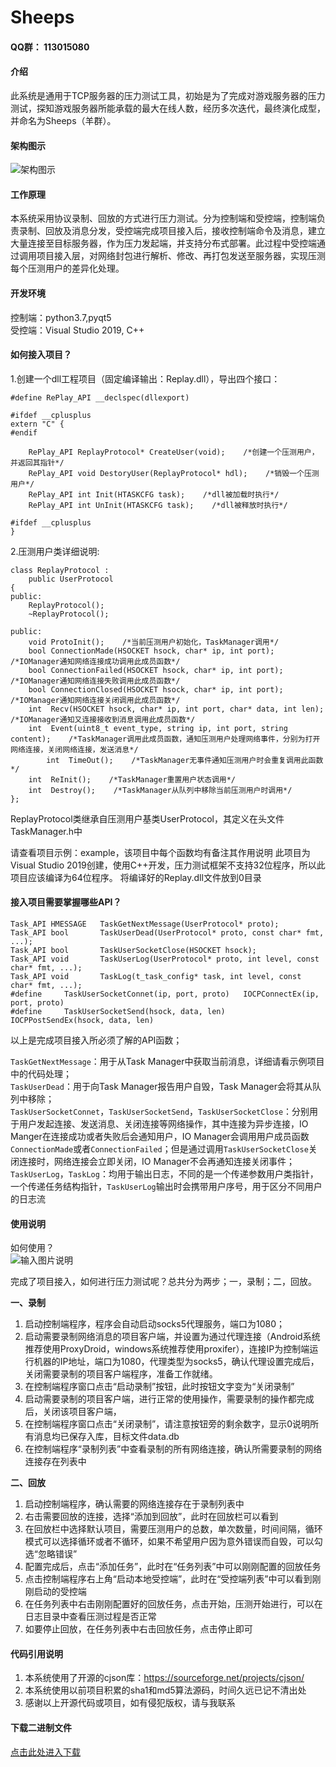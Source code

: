 # Sheeps

#### __QQ群：__ 113015080

#### 介绍

此系统是通用于TCP服务器的压力测试工具，初始是为了完成对游戏服务器的压力测试，探知游戏服务器所能承载的最大在线人数，经历多次迭代，最终演化成型，并命名为Sheeps（羊群）。


#### 架构图示

![架构图示](https://images.gitee.com/uploads/images/2020/0319/210948_ce304e88_1564139.png "framework.png")


#### 工作原理

本系统采用协议录制、回放的方式进行压力测试。分为控制端和受控端，控制端负责录制、回放及消息分发，受控端完成项目接入后，接收控制端命令及消息，建立大量连接至目标服务器，作为压力发起端，并支持分布式部署。此过程中受控端通过调用项目接入层，对网络封包进行解析、修改、再打包发送至服务器，实现压测每个压测用户的差异化处理。


#### 开发环境

控制端：python3.7,pyqt5  
受控端：Visual Studio 2019, C++


#### 如何接入项目？
1.创建一个dll工程项目（固定编译输出：Replay.dll），导出四个接口：

```
#define RePlay_API __declspec(dllexport)

#ifdef __cplusplus
extern "C" {
#endif

	RePlay_API ReplayProtocol* CreateUser(void);    /*创建一个压测用户，并返回其指针*/
	RePlay_API void DestoryUser(ReplayProtocol* hdl);    /*销毁一个压测用户*/
	RePlay_API int Init(HTASKCFG task);    /*dll被加载时执行*/
	RePlay_API int UnInit(HTASKCFG task);    /*dll被释放时执行*/

#ifdef __cplusplus
}
```
2.压测用户类详细说明:

```
class ReplayProtocol :
	public UserProtocol
{
public:
	ReplayProtocol();
	~ReplayProtocol();

public:
	void ProtoInit();    /*当前压测用户初始化，TaskManager调用*/
	bool ConnectionMade(HSOCKET hsock, char* ip, int port);    /*IOManager通知网络连接成功调用此成员函数*/
	bool ConnectionFailed(HSOCKET hsock, char* ip, int port);    /*IOManager通知网络连接失败调用此成员函数*/
	bool ConnectionClosed(HSOCKET hsock, char* ip, int port);    /*IOManager通知网络连接关闭调用此成员函数*/
	int  Recv(HSOCKET hsock, char* ip, int port, char* data, int len);    /*IOManager通知又连接接收到消息调用此成员函数*/
	int  Event(uint8_t event_type, string ip, int port, string content);    /*TaskManager调用此成员函数，通知压测用户处理网络事件，分别为打开网络连接，关闭网络连接，发送消息*/
        int  TimeOut();    /*TaskManager无事件通知压测用户时会重复调用此函数*/
	int  ReInit();    /*TaskManager重置用户状态调用*/
	int  Destroy();    /*TaskManager从队列中移除当前压测用户时调用*/
};
```
ReplayProtocol类继承自压测用户基类UserProtocol，其定义在头文件TaskManager.h中

请查看项目示例：example，该项目中每个函数均有备注其作用说明
此项目为Visual Studio 2019创建，使用C++开发，压力测试框架不支持32位程序，所以此项目应该编译为64位程序。
将编译好的Replay.dll文件放到0目录


#### 接入项目需要掌握哪些API？


```
Task_API HMESSAGE	TaskGetNextMessage(UserProtocol* proto);  
Task_API bool		TaskUserDead(UserProtocol* proto, const char* fmt, ...);  
Task_API bool		TaskUserSocketClose(HSOCKET hsock);  
Task_API void		TaskUserLog(UserProtocol* proto, int level, const char* fmt, ...);  
Task_API void		TaskLog(t_task_config* task, int level, const char* fmt, ...);  
#define		TaskUserSocketConnet(ip, port, proto)	IOCPConnectEx(ip, port, proto)  
#define		TaskUserSocketSend(hsock, data, len)	IOCPPostSendEx(hsock, data, len)  
```


以上是完成项目接入所必须了解的API函数；

`TaskGetNextMessage`：用于从Task Manager中获取当前消息，详细请看示例项目中的代码处理；  
`TaskUserDead`：用于向Task Manager报告用户自毁，Task Manager会将其从队列中移除；  
`TaskUserSocketConnet`，`TaskUserSocketSend`，`TaskUserSocketClose`：分别用于用户发起连接、发送消息、关闭连接等网络操作，其中连接为异步连接，IO Manger在连接成功或者失败后会通知用户，IO Manager会调用用户成员函数`ConnectionMade`或者`ConnectionFailed`；但是通过调用`TaskUserSocketClose`关闭连接时，网络连接会立即关闭，IO Manager不会再通知连接关闭事件；  
`TaskUserLog`，`TaskLog`：均用于输出日志，不同的是一个传递参数用户类指针，一个传递任务结构指针，`TaskUserLog`输出时会携带用户序号，用于区分不同用户的日志流



#### 使用说明

如何使用？  
 ![输入图片说明](https://images.gitee.com/uploads/images/2020/0319/212425_4f13ccde_1564139.png "界面.png")

完成了项目接入，如何进行压力测试呢？总共分为两步；一，录制；二，回放。

__一、录制__
1.	启动控制端程序，程序会自动启动socks5代理服务，端口为1080；
2.	启动需要录制网络消息的项目客户端，并设置为通过代理连接（Android系统推荐使用ProxyDroid，windows系统推荐使用proxifer），连接IP为控制端运行机器的IP地址，端口为1080，代理类型为socks5，确认代理设置完成后，关闭需要录制的项目客户端程序，准备工作就绪。
3.	在控制端程序窗口点击“启动录制”按钮，此时按钮文字变为“关闭录制”
4.	启动需要录制的项目客户端，进行正常的使用操作，需要录制的操作都完成后，关闭该项目客户端，
5.	在控制端程序窗口点击“关闭录制”，请注意按钮旁的剩余数字，显示0说明所有消息均已保存入库，目标文件data.db
6.	在控制端程序“录制列表”中查看录制的所有网络连接，确认所需要录制的网络连接存在列表中

__二、回放__
1.	启动控制端程序，确认需要的网络连接存在于录制列表中
2.	右击需要回放的连接，选择“添加到回放”，此时在回放栏可以看到
3.	在回放栏中选择默认项目，需要压测用户的总数，单次数量，时间间隔，循环模式可以选择循环或者不循环，如果不希望用户因为意外错误而自毁，可以勾选“忽略错误”
4.	配置完成后，点击“添加任务”，此时在“任务列表”中可以刚刚配置的回放任务
5.	点击控制端程序右上角“启动本地受控端”，此时在“受控端列表”中可以看到刚刚启动的受控端
6.	在任务列表中右击刚刚配置好的回放任务，点击开始，压测开始进行，可以在日志目录中查看压测过程是否正常
7.	如要停止回放，在任务列表中右击回放任务，点击停止即可


#### 代码引用说明

1. 本系统使用了开源的cjson库：https://sourceforge.net/projects/cjson/
2. 本系统使用以前项目积累的sha1和md5算法源码，时间久远已记不清出处
3. 感谢以上开源代码或项目，如有侵犯版权，请与我联系

#### 下载二进制文件
[点击此处进入下载](https://gitee.com/lutianming/Sheeps/releases)
